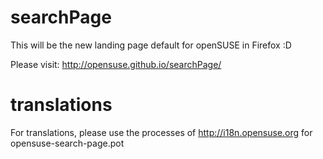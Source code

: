 # searchPage
This will be the new landing page default for openSUSE in Firefox :D

Please visit: 
http://opensuse.github.io/searchPage/

# translations
For translations, please use the processes of http://i18n.opensuse.org
for opensuse-search-page.pot
